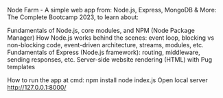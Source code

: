 Node Farm - A simple web app from: Node.js, Express, MongoDB & More: The Complete Bootcamp 2023, to learn about:

Fundamentals of Node.js, core modules, and NPM (Node Package Manager)
How Node.js works behind the scenes: event loop, blocking vs non-blocking code, event-driven architecture, streams, modules, etc.
Fundamentals of Express (Node.js framework): routing, middleware, sending responses, etc.
Server-side website rendering (HTML) with Pug templates

How to run the app at cmd:
npm install
node index.js
Open local server http://127.0.0.1:8000/
